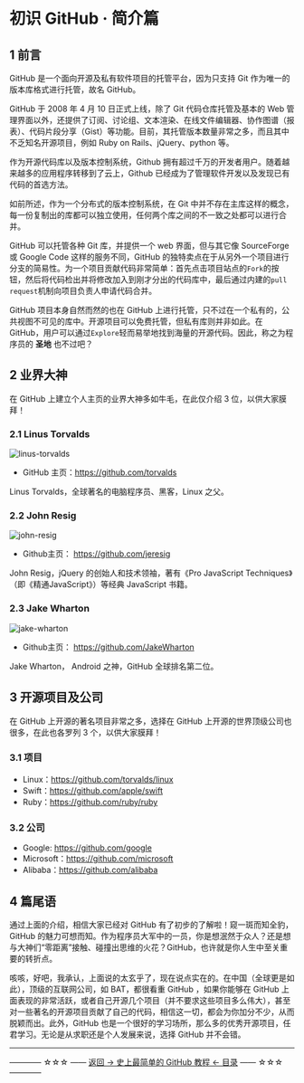 # 初识 GitHub · 简介篇

## 1 前言

GitHub 是一个面向开源及私有软件项目的托管平台，因为只支持 Git 作为唯一的版本库格式进行托管，故名 GitHub。 

GitHub 于 2008 年 4 月 10 日正式上线，除了 Git 代码仓库托管及基本的 Web 管理界面以外，还提供了订阅、讨论组、文本渲染、在线文件编辑器、协作图谱（报表）、代码片段分享（Gist）等功能。目前，其托管版本数量非常之多，而且其中不乏知名开源项目，例如 Ruby on Rails、jQuery、python 等。

作为开源代码库以及版本控制系统，Github 拥有超过千万的开发者用户。随着越来越多的应用程序转移到了云上，Github 已经成为了管理软件开发以及发现已有代码的首选方法。

如前所述，作为一个分布式的版本控制系统，在 Git 中并不存在主库这样的概念，每一份复制出的库都可以独立使用，任何两个库之间的不一致之处都可以进行合并。

GitHub 可以托管各种 Git 库，并提供一个 web 界面，但与其它像 SourceForge 或 Google Code 这样的服务不同，GitHub 的独特卖点在于从另外一个项目进行分支的简易性。为一个项目贡献代码非常简单：首先点击项目站点的`Fork`的按钮，然后将代码检出并将修改加入到刚才分出的代码库中，最后通过内建的`pull request`机制向项目负责人申请代码合并。

GitHub 项目本身自然而然的也在 GitHub 上进行托管，只不过在一个私有的，公共视图不可见的库中。开源项目可以免费托管，但私有库则并非如此。在 GitHub，用户可以通过`Explore`轻而易举地找到海量的开源代码。因此，称之为程序员的 **圣地** 也不过吧？

## 2 业界大神

在 GitHub 上建立个人主页的业界大神多如牛毛，在此仅介绍 3 位，以供大家膜拜！


### 2.1 Linus Torvalds


![linus-torvalds](https://github.com/guobinhit/cg-blog/blob/master/images/github/first-github/linus-torvalds.png)

 - GitHub 主页：https://github.com/torvalds

Linus Torvalds，全球著名的电脑程序员、黑客，Linux 之父。

### 2.2 John Resig

![john-resig](https://github.com/guobinhit/cg-blog/blob/master/images/github/first-github/john-resig.png)

 - Github主页： https://github.com/jeresig

John Resig，jQuery 的创始人和技术领袖，著有《Pro JavaScript Techniques》（即《精通JavaScript》）等经典 JavaScript 书籍。

### 2.3 Jake Wharton

![jake-wharton](https://github.com/guobinhit/cg-blog/blob/master/images/github/first-github/jake-wharton.png)

 - Github主页： https://github.com/JakeWharton

Jake Wharton， Android 之神，GitHub 全球排名第二位。



## 3 开源项目及公司


在 GitHub 上开源的著名项目非常之多，选择在 GitHub 上开源的世界顶级公司也很多，在此也各罗列 3 个，以供大家膜拜！

### 3.1 项目


 - Linux：https://github.com/torvalds/linux
 - Swift：https://github.com/apple/swift
 - Ruby：https://github.com/ruby/ruby

### 3.2 公司


 - Google: https://github.com/google
 - Microsoft：https://github.com/microsoft
 - Alibaba：https://github.com/alibaba

## 4 篇尾语


通过上面的介绍，相信大家已经对 GitHub 有了初步的了解啦！窥一斑而知全豹，GitHub 的魅力可想而知。作为程序员大军中的一员，你是想泯然于众人？还是想与大神们“零距离”接触、碰撞出思维的火花？GitHub，也许就是你人生中至关重要的转折点。

 咳咳，好吧，我承认，上面说的太玄乎了，现在说点实在的。在中国（全球更是如此），顶级的互联网公司，如 BAT，都很看重 GitHub ，如果你能够在 GitHub 上面表现的非常活跃，或者自己开源几个项目（并不要求这些项目多么伟大），甚至对一些著名的开源项目贡献了自己的代码，相信这一切，都会为你加分不少，从而脱颖而出。此外，GitHub 也是一个很好的学习场所，那么多的优秀开源项目，任君学习。无论是从求职还是个人发展来说，选择 GitHub 并不会错。


----------
———— ☆☆☆ —— [返回 -> 史上最简单的 GitHub 教程 <- 目录](https://github.com/guobinhit/cg-blog/blob/master/articles/github/README.md) —— ☆☆☆ ————
